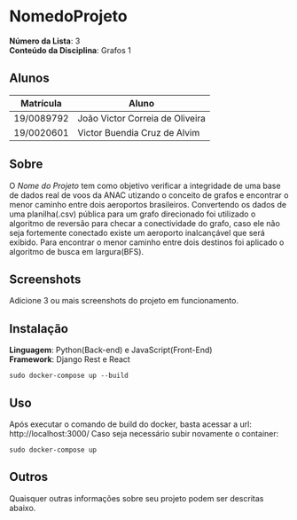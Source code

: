 # NomedoProjeto

**Número da Lista**: 3<br>
**Conteúdo da Disciplina**: Grafos 1<br>

## Alunos
|Matrícula | Aluno |
| -- | -- |
| 19/0089792  |  João Victor Correia de Oliveira |
| 19/0020601  |  Victor Buendia Cruz de Alvim |

## Sobre 
O _Nome do Projeto_ tem como objetivo verificar a integridade de uma base de dados real de voos da ANAC utizando o conceito de grafos e encontrar o menor caminho entre dois aeroportos brasileiros. Convertendo os dados de uma planilha(.csv) pública para um grafo direcionado foi utilizado o algoritmo de reversão para checar a conectividade do grafo, caso ele não seja fortemente conectado existe um aeroporto inalcançável que será exibido. Para encontrar o menor caminho entre dois destinos foi aplicado o algoritmo de busca em largura(BFS). 

## Screenshots
Adicione 3 ou mais screenshots do projeto em funcionamento.

## Instalação 
**Linguagem**: Python(Back-end) e JavaScript(Front-End) <br>
**Framework**: Django Rest e React <br>


```
sudo docker-compose up --build
```

## Uso 
Após executar o comando de build do docker, basta acessar a url: http://localhost:3000/
Caso seja necessário subir novamente o container:
```
sudo docker-compose up 
```

## Outros 
Quaisquer outras informações sobre seu projeto podem ser descritas abaixo.




